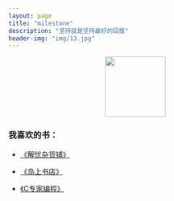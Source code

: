 ```yaml
---
layout: page
title: "milestone"
description: "坚持就是坚持最好的回报"
header-img: "img/13.jpg"
---
```



<center>
     <p><img src="http://img.blog.csdn.net/20160422150216341" width="120" align="center"></p>
</center>


### 我喜欢的书：


- [《解忧杂货铺》](https://www.baidu.com)

- [《岛上书店》](https://www.baidu.com)

- [《C专家编程》](https://www.baidu.com)






